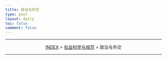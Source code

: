 ```yaml
---
title: 政治与外交
type: post
layout: daily
toc: false
comment: false
---
```

---
<span><center>[INDEX](/gknows/index) > [社会科学与规范](/gknows/社会科学与规范) > 政治与外交</center></span>

---
